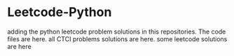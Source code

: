 # Leetcode-Python
adding the python leetcode problem solutions in this repositories. 
The code files are here.
all CTCI problems solutions are here.
some leetcode solutions are here







































































































































































































































































































































































































































































































































































































































































































































































































































































































































































































































































































































































































